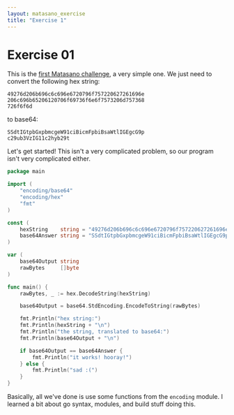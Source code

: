 ```yaml
---
layout: matasano_exercise
title: "Exercise 1"
---
```


# Exercise 01

This is the [first Matasano challenge](http://cryptopals.com/sets/1/challenges/1/),
a very simple one. We just need to convert the following hex string:

```
49276d206b696c6c696e6720796f757220627261696e
206c696b65206120706f69736f6e6f7573206d757368
726f6f6d
```

to base64:

```
SSdtIGtpbGxpbmcgeW91ciBicmFpbiBsaWtlIGEgcG9p
c29ub3VzIG11c2hyb29t
```

Let's get started! This isn't a very complicated problem, so our
program isn't very complicated either.

```go
package main

import (
	"encoding/base64"
	"encoding/hex"
	"fmt"
)

const (
	hexString    string = "49276d206b696c6c696e6720796f757220627261696e206c696b65206120706f69736f6e6f7573206d757368726f6f6d"
	base64Answer string = "SSdtIGtpbGxpbmcgeW91ciBicmFpbiBsaWtlIGEgcG9pc29ub3VzIG11c2hyb29t"
)

var (
	base64Output string
	rawBytes     []byte
)

func main() {
	rawBytes, _ := hex.DecodeString(hexString)

	base64Output = base64.StdEncoding.EncodeToString(rawBytes)

	fmt.Println("hex string:")
	fmt.Println(hexString + "\n")
	fmt.Println("the string, translated to base64:")
	fmt.Println(base64Output + "\n")

	if base64Output == base64Answer {
		fmt.Println("it works! hooray!")
	} else {
		fmt.Println("sad :(")
	}
}
```


Basically, all we've done is use some functions from the `encoding` module.
I learned a bit about go syntax, modules, and build stuff doing this.
